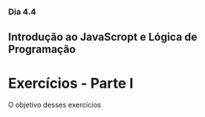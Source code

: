 ### Dia 4.4

## Introdução ao JavaScropt e Lógica de Programação

# Exercícios - Parte I

O objetivo desses exercícios 